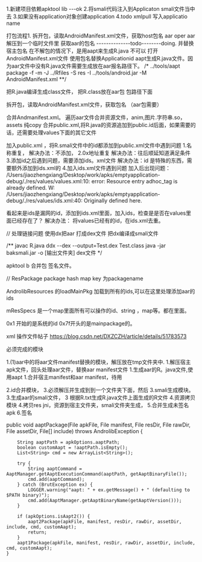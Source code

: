 1.新建项目依赖apktool lib ---ok
2.将smali代码注入到Applicaton smali文件当中去
3.如果没有application对象创建application
4.todo xmlpull 写入applicatio name


打包流程1.
拆开包，读取AndroidManifest.xml文件，获取host包名 
aar oper
aar解压到一个临时文件里 获取aar的包名 --------------todo--------doing.
并替换宿主包名 
在不解包的情况下，是用aapt来生成R.java 不可以
打开AndroidManifest.xml文件 使用包名替换Applicationid
aapt生成R.java文件。因为aar文件中没有R.java文件需要生成放在aar报名路径下。
/*
../tools/aapt package -f -m -J ../Rfiles -S res -I ../tools/android.jar -M AndroidManifest.xml
**/

把R.java编译生成class文件，
把R.class放在aar包 包路径下面


拆开包，读取AndroidManifest.xml文件，获取包名 （aar包需要）

合并Andmanifest.xml。
遍历aar文件合并资源文件，anim,图片.字符串.so，assets 纯copy
合并public.xml,将R.java的资源追加到public.id后面，如果需要的话，还需要处理values下面的其它文件

加入public.xml ，将R.smali文件中的id都添加到public.xml文件中遇到问题
1.名称重复，
解决办法：不添加，
2.0x地址重复
解决办法：往后顺延知道满足条件
3.添加id之后遇到问题，需要添加ids。xml文件
解决办法：id 是特殊的东西，需要额外添加到ids.xml的
4.加入ids.xml文件遇到问题
加入后出现问题：
/Users/jiaozhengxiang/Desktop/work/apks/emptyapplication-debug/./res/values/values.xml:10: error: Resource entry adhoc_tag is already defined.
W: /Users/jiaozhengxiang/Desktop/work/apks/emptyapplication-debug/./res/values/ids.xml:40: Originally defined here.

看起来是ids是漏网的id，添加到ids.xml里面，加入ids，检查是是否在values里面已经存在了？
解决办法：
将values已经有的id，在ids.xml去重。



// 处理链接问题
使用dx把aar 打成dex文件
把dx编译成smali文件

/**
javac R.java
ddx --dex --output=Test.dex Test.class
java -jar baksmali.jar -o [输出文件夹] dex文件
*/

 apktool b 合并包
签名文件。



// ResPackage 
package hash map key 为packagename
 
AndrolibResources 的loadMainPkg 加载到所有的ids,可以在这里处理添加aar的ids

mResSpecs 是一个map里面所有可以操作的id、string ，map等。都在里面。


0x1 开始的是系统的id
0x7f开头的是mainpackage的。




xml 操作文件帖子 https://blog.csdn.net/DXZCZH/article/details/51783573

必须完成的模块

1.(1)aar中的将aar文件manifest替换的模块，解压放在tmp文件夹中.
1.解压宿主apk文件，回头处理aar文件，替换aar manifest文件
1.生成aar的R。java文件,使用aapt
1.合并宿主manifest和aar manifest，待用

2.id合并模块，
3.必须解压并生成到到一个文件夹下面，然后
3.smali生成模块。
3.生成aar的smali文件，
3 根据R.txt生成R.java文件上面生成的R文件
4.资源拷贝模块
4.拷贝res jni，资源到宿主文件夹，smali文件夹生成，
5.合并生成未签名apk
6.签名


 public void aaptPackage(File apkFile, File manifest, File resDir, File rawDir, File assetDir, File[] include)
            throws AndrolibException {

        String aaptPath = apkOptions.aaptPath;
        boolean customAapt = !aaptPath.isEmpty();
        List<String> cmd = new ArrayList<String>();

        try {
            String aaptCommand = AaptManager.getAaptExecutionCommand(aaptPath, getAaptBinaryFile());
            cmd.add(aaptCommand);
        } catch (BrutException ex) {
            LOGGER.warning("aapt: " + ex.getMessage() + " (defaulting to $PATH binary)");
            cmd.add(AaptManager.getAaptBinaryName(getAaptVersion()));
        }

        if (apkOptions.isAapt2()) {
            aapt2Package(apkFile, manifest, resDir, rawDir, assetDir, include, cmd, customAapt);
            return;
        }
        aapt1Package(apkFile, manifest, resDir, rawDir, assetDir, include, cmd, customAapt);
    }